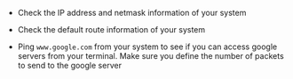 - Check the IP address and netmask information of your system

- Check the default route information of your system

- Ping `www.google.com` from your system to see if you can access google servers from your terminal. Make sure you define the number of packets to send to the google server

